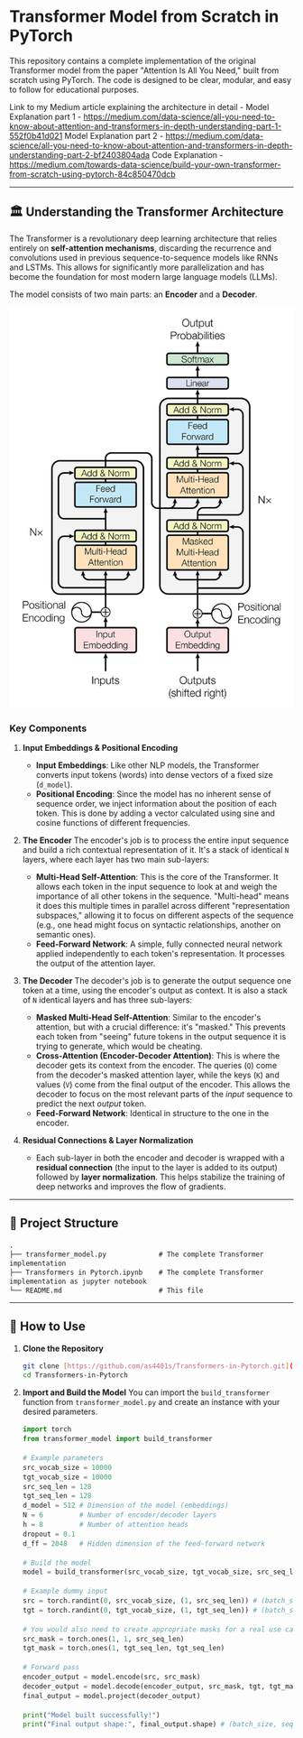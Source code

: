 # Transformer Model from Scratch in PyTorch

This repository contains a complete implementation of the original Transformer model from the paper "Attention Is All You Need," built from scratch using PyTorch. The code is designed to be clear, modular, and easy to follow for educational purposes.

Link to my Medium article explaining the architecture in detail - 
Model Explanation part 1 - https://medium.com/data-science/all-you-need-to-know-about-attention-and-transformers-in-depth-understanding-part-1-552f0b41d021
Model Explanation part 2 - https://medium.com/data-science/all-you-need-to-know-about-attention-and-transformers-in-depth-understanding-part-2-bf2403804ada
Code Explanation - https://medium.com/towards-data-science/build-your-own-transformer-from-scratch-using-pytorch-84c850470dcb

---

## 🏛️ Understanding the Transformer Architecture

The Transformer is a revolutionary deep learning architecture that relies entirely on **self-attention mechanisms**, discarding the recurrence and convolutions used in previous sequence-to-sequence models like RNNs and LSTMs. This allows for significantly more parallelization and has become the foundation for most modern large language models (LLMs).

The model consists of two main parts: an **Encoder** and a **Decoder**.

![Transformer Architecture Diagram](transformers.png)

### Key Components

1.  **Input Embeddings & Positional Encoding**
    -   **Input Embeddings**: Like other NLP models, the Transformer converts input tokens (words) into dense vectors of a fixed size (`d_model`).
    -   **Positional Encoding**: Since the model has no inherent sense of sequence order, we inject information about the position of each token. This is done by adding a vector calculated using sine and cosine functions of different frequencies.

2.  **The Encoder**
    The encoder's job is to process the entire input sequence and build a rich contextual representation of it. It's a stack of identical `N` layers, where each layer has two main sub-layers:
    -   **Multi-Head Self-Attention**: This is the core of the Transformer. It allows each token in the input sequence to look at and weigh the importance of all other tokens in the sequence. "Multi-head" means it does this multiple times in parallel across different "representation subspaces," allowing it to focus on different aspects of the sequence (e.g., one head might focus on syntactic relationships, another on semantic ones).
    -   **Feed-Forward Network**: A simple, fully connected neural network applied independently to each token's representation. It processes the output of the attention layer.

3.  **The Decoder**
    The decoder's job is to generate the output sequence one token at a time, using the encoder's output as context. It is also a stack of `N` identical layers and has three sub-layers:
    -   **Masked Multi-Head Self-Attention**: Similar to the encoder's attention, but with a crucial difference: it's "masked." This prevents each token from "seeing" future tokens in the output sequence it is trying to generate, which would be cheating.
    -   **Cross-Attention (Encoder-Decoder Attention)**: This is where the decoder gets its context from the encoder. The queries (`Q`) come from the decoder's masked attention layer, while the keys (`K`) and values (`V`) come from the final output of the encoder. This allows the decoder to focus on the most relevant parts of the *input* sequence to predict the next *output* token.
    -   **Feed-Forward Network**: Identical in structure to the one in the encoder.

4.  **Residual Connections & Layer Normalization**
    -   Each sub-layer in both the encoder and decoder is wrapped with a **residual connection** (the input to the layer is added to its output) followed by **layer normalization**. This helps stabilize the training of deep networks and improves the flow of gradients.

---

## 📂 Project Structure

```
.
├── transformer_model.py             # The complete Transformer implementation
├── Transformers in Pytorch.ipynb    # The complete Transformer implementation as jupyter notebook
└── README.md                        # This file
```

---

## 🚀 How to Use

1.  **Clone the Repository**
    ```bash
    git clone [https://github.com/as4401s/Transformers-in-Pytorch.git](https://github.com/as4401s/Transformers-in-Pytorch.git)
    cd Transformers-in-Pytorch
    ```

2.  **Import and Build the Model**
    You can import the `build_transformer` function from `transformer_model.py` and create an instance with your desired parameters.

    ```python
    import torch
    from transformer_model import build_transformer

    # Example parameters
    src_vocab_size = 10000
    tgt_vocab_size = 10000
    src_seq_len = 128
    tgt_seq_len = 128
    d_model = 512 # Dimension of the model (embeddings)
    N = 6         # Number of encoder/decoder layers
    h = 8         # Number of attention heads
    dropout = 0.1
    d_ff = 2048   # Hidden dimension of the feed-forward network

    # Build the model
    model = build_transformer(src_vocab_size, tgt_vocab_size, src_seq_len, tgt_seq_len, d_model, N, h, dropout, d_ff)

    # Example dummy input
    src = torch.randint(0, src_vocab_size, (1, src_seq_len)) # (batch_size, seq_len)
    tgt = torch.randint(0, tgt_vocab_size, (1, tgt_seq_len)) # (batch_size, seq_len)

    # You would also need to create appropriate masks for a real use case
    src_mask = torch.ones(1, 1, src_seq_len)
    tgt_mask = torch.ones(1, tgt_seq_len, tgt_seq_len)

    # Forward pass
    encoder_output = model.encode(src, src_mask)
    decoder_output = model.decode(encoder_output, src_mask, tgt, tgt_mask)
    final_output = model.project(decoder_output)

    print("Model built successfully!")
    print("Final output shape:", final_output.shape) # (batch_size, seq_len, tgt_vocab_size)
    ```

